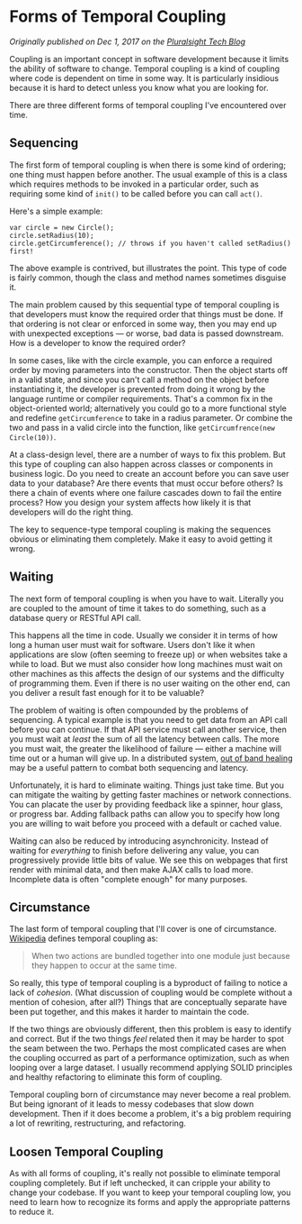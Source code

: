 # Forms of Temporal Coupling

_Originally published on Dec 1, 2017 on the [Pluralsight Tech Blog](https://www.pluralsight.com/tech-blog/forms-of-temporal-coupling)_

Coupling is an important concept in software development because it limits the ability of software to change.
Temporal coupling is a kind of coupling where code is dependent on time in some way.
It is particularly insidious because it is hard to detect unless you know what you are looking for.

There are three different forms of temporal coupling I've encountered over time.

## Sequencing

The first form of temporal coupling is when there is some kind of ordering; one thing must happen before another.
The usual example of this is a class which requires methods to be invoked in a particular order,
such as requiring some kind of `init()` to be called before you can call `act()`.

Here's a simple example:

```
var circle = new Circle();
circle.setRadius(10);
circle.getCircumference(); // throws if you haven't called setRadius() first!
```

The above example is contrived, but illustrates the point.
This type of code is fairly common, though the class and method names sometimes disguise it.

The main problem caused by this sequential type of temporal coupling is that developers must know the required order that things must be done.
If that ordering is not clear or enforced in some way, then you may end up with unexpected exceptions &mdash; or worse, bad data is passed downstream.
How is a developer to know the required order?

In some cases, like with the circle example, you can enforce a required order by moving parameters into the constructor.
Then the object starts off in a valid state, and since you can't call a method on the object before instantiating it,
the developer is prevented from doing it wrong by the language runtime or compiler requirements.
That's a common fix in the object-oriented world; alternatively you could go to a more functional style and redefine `getCircumference` to take in a radius parameter.
Or combine the two and pass in a valid circle into the function, like `getCircumfrence(new Circle(10))`.

At a class-design level, there are a number of ways to fix this problem.
But this type of coupling can also happen across classes or components in business logic.
Do you need to create an account before you can save user data to your database?
Are there events that must occur before others?
Is there a chain of events where one failure cascades down to fail the entire process?
How you design your system affects how likely it is that developers will do the right thing.

The key to sequence-type temporal coupling is making the sequences obvious or eliminating them completely.
Make it easy to avoid getting it wrong.

## Waiting

The next form of temporal coupling is when you have to wait.
Literally you are coupled to the amount of time it takes to do something, such as a database query or RESTful API call.

This happens all the time in code.
Usually we consider it in terms of how long a human user must wait for software.
Users don't like it when applications are slow (often seeming to freeze up) or when websites take a while to load.
But we must also consider how long machines must wait on other machines as this affects the design of our systems
and the difficulty of programming them.
Even if there is no user waiting on the other end, can you deliver a result fast enough for it to be valuable?

The problem of waiting is often compounded by the problems of sequencing.
A typical example is that you need to get data from an API call before you can continue.
If that API service must call another service, then you must wait at _least_ the sum of all the latency between calls.
The more you must wait, the greater the likelihood of failure &mdash; either a machine will time out or a human will give up.
In a distributed system, [out of band healing](https://www.pluralsight.com/tech-blog/eventually-consistent-patterns-out-of-band-healing)
may be a useful pattern to combat both sequencing and latency.

Unfortunately, it is hard to eliminate waiting.
Things just take time.
But you can mitigate the waiting by getting faster machines or network connections.
You can placate the user by providing feedback like a spinner, hour glass, or progress bar.
Adding fallback paths can allow you to specify how long you are willing to wait before you proceed with a default or cached value.

Waiting can also be reduced by introducing asynchronicity.
Instead of waiting for _everything_ to finish before delivering any value, you can progressively provide little bits of value.
We see this on webpages that first render with minimal data, and then make AJAX calls to load more.
Incomplete data is often "complete enough" for many purposes.

## Circumstance

The last form of temporal coupling that I'll cover is one of circumstance.
[Wikipedia](https://en.wikipedia.org/wiki/Coupling_(computer_programming)) defines temporal coupling as:

> When two actions are bundled together into one module just because they happen to occur at the same time.

So really, this type of temporal coupling is a byproduct of failing to notice a lack of _cohesion_.
(What discussion of coupling would be complete without a mention of cohesion, after all?)
Things that are conceptually separate have been put together, and this makes it harder to maintain the code.

If the two things are obviously different, then this problem is easy to identify and correct.
But if the two things _feel_ related then it may be harder to spot the seam between the two.
Perhaps the most complicated cases are when the coupling occurred as part of a performance optimization,
such as when looping over a large dataset.
I usually recommend applying SOLID principles and healthy refactoring to eliminate this form of coupling.

Temporal coupling born of circumstance may never become a real problem.
But being ignorant of it leads to messy codebases that slow down development.
Then if it does become a problem, it's a big problem requiring a lot of rewriting, restructuring, and refactoring.

## Loosen Temporal Coupling

As with all forms of coupling, it's really not possible to eliminate temporal coupling completely.
But if left unchecked, it can cripple your ability to change your codebase.
If you want to keep your temporal coupling low, you need to learn how to recognize its forms and apply the appropriate patterns to reduce it.

